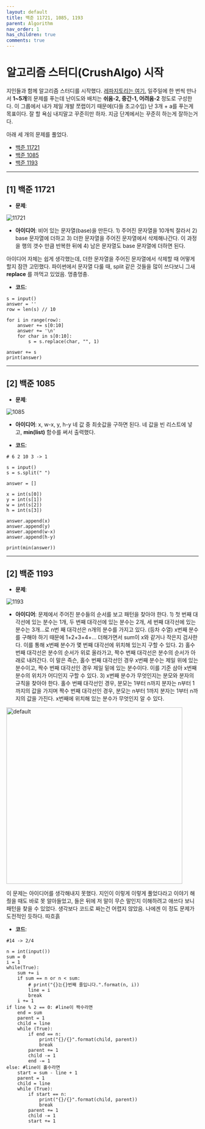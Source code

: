 ```yaml
---
layout: default
title: 백준 11721, 1085, 1193
parent: Algorithm
nav_order: 1
has_children: true
comments: true
---
```


# 알고리즘 스터디(CrushAlgo) 시작

지인들과 함께 알고리즘 스터디를 시작했다.
[레파지토리는 여기.](https://github.com/leehwarang/WeeklyAlgo)
일주일에 한 번씩 만나서 **1~5개**의 문제를 푸는데 난이도와 배치는 **쉬움-2, 중간-1, 어려움-2** 정도로 구성한다. 이 그룹에서 내가 제일 개발 쪼랩이기 때문에(다들 초고수임) 난 3개 + a를 푸는게 목표이다. 잘 할 욕심 내지말고 꾸준히만 하자. 지금 단계에서는 꾸준히 하는게 잘하는거다.

아래 세 개의 문제를 풀었다.

- [백준 11721](https://www.acmicpc.net/problem/11721)
- [백준 1085](https://www.acmicpc.net/problem/1085)
- [백준 1193](https://www.acmicpc.net/problem/1193)

---

## [1] 백준 11721

- **문제**:

![11721](https://user-images.githubusercontent.com/18614517/52721683-86fd1b80-2fed-11e9-8658-445fbd2d6d57.png)

- **아이디어**: 비어 있는 문자열(base)을 만든다. 1) 주어진 문자열을 10개씩 잘라서 2) base 문자열에 더하고 3) 더한 문자열을 주어진 문자열에서 삭제해나간다. 이 과정을 행의 갯수 만큼 반복한 뒤에 4) 남은 문자열도 base 문자열에 더하면 된다.

아이디어 자체는 쉽게 생각했는데, 더한 문자열을 주어진 문자열에서 삭제할 때 어떻게 할지 잠깐 고민했다.
파이썬에서 문자열 다룰 때, split 같은 것들을 많이 쓰다보니 그새 **replace** 를 까먹고 있었음. 멍충멍충.

- **코드**:

```
s = input()
answer = ''
row = len(s) // 10

for i in range(row):
    answer += s[0:10]
    answer += '\n'
    for char in s[0:10]:
        s = s.replace(char, "", 1)

answer += s
print(answer)
```

---

## [2] 백준 1085

- **문제**:

![1085](https://user-images.githubusercontent.com/18614517/52721706-93817400-2fed-11e9-9622-7155942985cc.png)

- **아이디어**: x, w-x, y, h-y 네 값 중 최솟값을 구하면 된다. 네 값을 빈 리스트에 넣고, **min(list)** 함수를 써서 출력했다.

- **코드**:

```
# 6 2 10 3 -> 1

s = input()
s = s.split(" ")

answer = []

x = int(s[0])
y = int(s[1])
w = int(s[2])
h = int(s[3])

answer.append(x)
answer.append(y)
answer.append(w-x)
answer.append(h-y)

print(min(answer))
```

---

## [2] 백준 1193

- **문제**:

![1193](https://user-images.githubusercontent.com/18614517/52721717-9e3c0900-2fed-11e9-8680-22e84cee5621.png)

- **아이디어**: 문제에서 주어진 분수들의 순서를 보고 패턴을 찾아야 한다. 1) 첫 번째 대각선에 있는 분수는 1개, 두 번째 대각선에 있는 분수는 2개, 세 번째 대각선에 있는 분수는 3개...로 n번 째 대각선은 n개의 분수를 가지고 있다. (등차 수열) x번째 분수를 구해야 하기 때문에 1+2+3+4+... 더해가면서 sum이 x와 같거나 작은지 검사한다. 이를 통해 x번째 분수가 몇 번째 대각선에 위치해 있는지 구할 수 있다. 2) 홀수 번째 대각선은 분수의 순서가 위로 올라가고, 짝수 번째 대각선은 분수의 순서가 아래로 내려간다. 이 말은 즉슨, 홀수 번째 대각선인 경우 x번째 분수는 제일 위에 있는 분수이고, 짝수 번째 대각선인 경우 제일 밑에 있는 분수이다. 이를 기준 삼아 x번째 분수의 위치가 어디인지 구할 수 있다. 3) x번째 분수가 무엇인지는 분모와 분자의 규칙을 찾아야 한다. 홀수 번째 대각선인 경우, 분모는 1부터 n까지 분자는 n부터 1까지의 값을 가지며 짝수 번째 대각선인 경우, 분모는 n부터 1까지 분자는 1부터 n까지의 값을 가진다. x번째에 위치해 있는 분수가 무엇인지 알 수 있다.

<img width="461" alt="default" src="https://user-images.githubusercontent.com/18614517/52773911-67aece80-307f-11e9-94e3-dc7c53e9104b.png">

이 문제는 아이디어를 생각해내지 못했다. 지인이 이렇게 이렇게 풀었다라고 이야기 해줬을 때도 바로 못 알아들었고, 들은 뒤에 저 말이 무슨 말인지 이해하려고 애쓰다 보니 패턴을 찾을 수 있었다. 생각보다 코드로 짜는건 어렵지 않았음. 나에겐 이 정도 문제가 도전적인 듯하다. 따흐흙

- **코드**:

```
#14 -> 2/4

n = int(input())
sum = 0
i = 1
while(True):
    sum += i
    if sum == n or n < sum:
        # print("{}는{}번째 줄입니다.".format(n, i))
        line = i
        break
    i += 1
if line % 2 == 0: #line이 짝수라면
    end = sum
    parent = 1
    child = line
    while (True):
        if end == n:
            print("{}/{}".format(child, parent))
            break
        parent += 1
        child -= 1
        end -= 1
else: #line이 홀수라면
    start = sum - line + 1
    parent = 1
    child = line
    while (True):
        if start == n:
            print("{}/{}".format(child, parent))
            break
        parent += 1
        child -= 1
        start += 1
```
